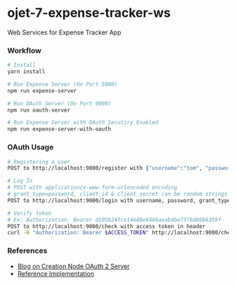 # ojet-7-expense-tracker-ws
Web Services for Expense Tracker App

### Workflow
```bash
# Install
yarn install

# Run Expense Server (On Port 5000)
npm run expense-server

# Run OAuth Server (On Port 9000)
npm run oauth-server

# Run Expense Server with OAuth Secutiry Enabled
npm run expense-server-with-oauth

```

### OAuth Usage
```bash
# Registering a user
POST to http://localhost:9000/register with {"username":"tom", "password":"jerry"}

# Log In
# POST with application/x-www-form-urlencoded encoding
# grant_type=password, client_id & client_secret can be random strings
POST to http://localhost:9000/login with username, password, grant_type, client_id, client_secret

# Verify token
# Ex: Authorization: Bearer d105b24fce14e48e6466aeab4be7378d86b6359f
POST to http://localhost:9000/check with access token in header
curl -H "Authorization: Bearer $ACCESS_TOKEN" http://localhost:9000/check
```

### References
- [Blog on Creation Node OAuth 2 Server](https://blog.cloudboost.io/how-to-make-an-oauth-2-server-with-node-js-a6db02dc2ce7)
- [Reference Implementation](https://github.com/Meeks91/nodeJS_OAuth2Example)
